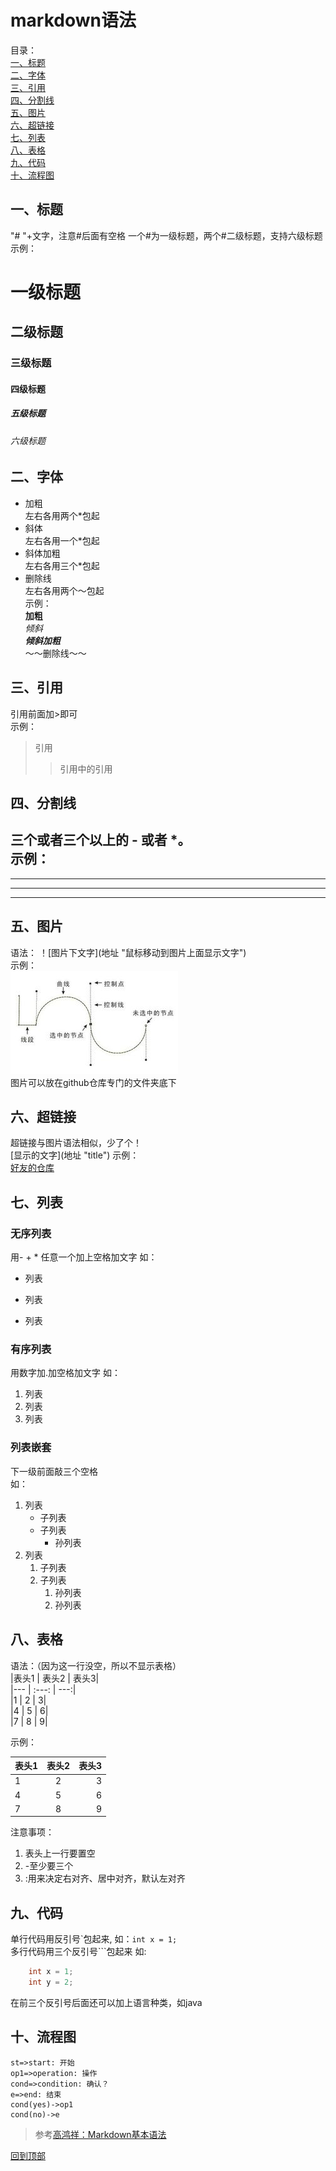 # markdown语法
目录：  
<span id="top"></span>
[一、标题](#1)  
[二、字体](#2)  
[三、引用](#3)  
[四、分割线](#4)  
[五、图片](#5)  
[六、超链接](#6)  
[七、列表](#7)  
[八、表格](#8)  
[九、代码](#9)  
[十、流程图](#10)  

## <span id="1">一、标题</span>
"# "+文字，注意#后面有空格
一个#为一级标题，两个#二级标题，支持六级标题
示例：
# 一级标题
## 二级标题
### 三级标题
#### 四级标题
##### 五级标题
###### 六级标题  

## <span id="2">二、字体</span>
* 加粗  
左右各用两个*包起
* 斜体  
左右各用一个*包起
* 斜体加粗  
左右各用三个*包起
* 删除线  
左右各用两个～包起  
示例：  
**加粗**  
*倾斜*  
***倾斜加粗***  
～～删除线～～

## <span id="3">三、引用</span>
引用前面加>即可  
示例：  
>引用
>>引用中的引用

## <span id="4">四、分割线</span>
三个或者三个以上的 - 或者 *。  
示例：  
---
----
***
****

## <span id="5">五、图片</span>
语法： ！\[图片下文字](地址 "鼠标移动到图片上面显示文字")  
示例：  
![贝塞尔曲线](https://github.com/chinabosh/android/blob/master/material/pictures/beziercurve.jpg "贝塞尔曲线")  
图片可以放在github仓库专门的文件夹底下  

## <span id="6">六、超链接</span>
超链接与图片语法相似，少了个！  
\[显示的文字](地址 "title")
示例：  
[好友的仓库](https://github.com/jjkislele "jjk")

## <span id="7">七、列表</span>
### 无序列表   
用- + * 任意一个加上空格加文字 
如：  
* 列表
- 列表
+ 列表 
### 有序列表  
用数字加.加空格加文字
如：  
1. 列表
2. 列表
3. 列表
### 列表嵌套
下一级前面敲三个空格  
如：
1. 列表
   * 子列表
   - 子列表
      + 孙列表
2. 列表
   1. 子列表
   2. 子列表
      1. 孙列表
      2. 孙列表
 
## <span id="8">八、表格</span>
语法：（因为这一行没空，所以不显示表格）  
|表头1 | 表头2 | 表头3|  
|--- | :---: | ---:|  
|1 | 2 | 3|  
|4 | 5 | 6|  
|7 | 8 | 9|  

示例：  

|表头1 | 表头2 | 表头3|  
|--- | :---: | ---:|  
|1 | 2 | 3|  
|4 | 5 | 6|  
|7 | 8 | 9|  
注意事项：
1. 表头上一行要置空
2. -至少要三个
3. :用来决定右对齐、居中对齐，默认左对齐

## <span id="9">九、代码</span>
单行代码用反引号\`包起来,
如：`int x = 1;`  
多行代码用三个反引号\```包起来
如:  
```java
    int x = 1;
    int y = 2;
```
在前三个反引号后面还可以加上语言种类，如java

## <span id="10">十、流程图</span>

```flow  
st=>start: 开始
op1=>operation: 操作
cond=>condition: 确认？
e=>end: 结束
cond(yes)->op1
cond(no)->e
```

>参考[高鸿祥：Markdown基本语法](https://www.jianshu.com/p/191d1e21f7ed)

  
[回到顶部](#top)


